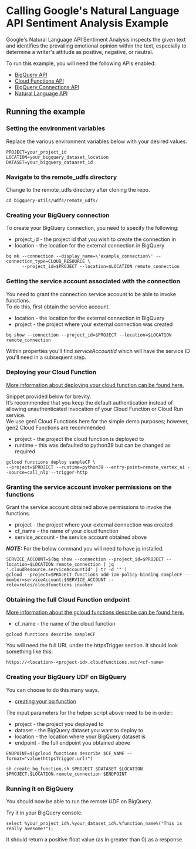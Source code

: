 # Calling Google's Natural Language API Sentiment Analysis Example 

Google's Natural Language API Sentiment Analysis inspects the given text and identifies the prevailing emotional opinion within the text, especially to determine a writer's attitude as positive, negative, or neutral.  

To run this example, you will need the following APIs enabled:
* [BigQuery API](https://cloud.google.com/bigquery/docs)
* [Cloud Functions API](https://cloud.google.com/functions/docs)
* [BigQuery Connections API](https://cloud.google.com/bigquery/docs/working-with-connections#enable_the_connection_service)
* [Natural Language API](https://cloud.google.com/natural-language/docs/setup#api)

## Running the example

### Setting the environment variables 

Replace the various environment variables below with your desired values.
```
PROJECT=your_project_id
LOCATION=your_bigquery_dataset_location
DATASET=your_bigquery_dataaset_id
```

### Navigate to the remote_udfs directory
Change to the remote_udfs directory after cloning the repo. 
```
cd bigquery-utils/udfs/remote_udfs/ 
```

### Creating your BigQuery connection 

To create your BigQuery connection, you need to specify the following:
* project_id - the project id that you wish to create the connection in
* location - the location for the external connection in BigQuery

```
bq mk --connection --display_name=\'example_connection\' --connection_type=CLOUD_RESOURCE \
      --project_id=$PROJECT --location=$LOCATION remote_connection
```

### Getting the service account associated with the connection

You need to grant the connection service account to be able to invoke functions.  
To do this, first obtain the service account. 
* location - the location for the external connection in BigQuery
* project - the project where your external connection was created

```
bq show --connection --project_id=$PROJECT --location=$LOCATION remote_connection
```

Within properties you'll find *serviceAccountId* which will have the service ID you'll need in a subsequent step.

### Deploying your Cloud Function

[More information about deploying your cloud function can be found here.](https://cloud.google.com/functions/docs/deploy)

Snippet provided below for brevity.  
It’s recommended that you keep the default authentication instead of allowing unauthenticated invocation of your Cloud Function or Cloud Run service.  
We use gen1 Cloud Functions here for the simple demo purposes; however, gen2 Cloud Functions are recommended. 

* project - the project the cloud function is deployed to 
* runtime - this was defaulted to python39 but can be changed as required 
```
gcloud functions deploy sampleCF \
--project=$PROJECT --runtime=python39 --entry-point=remote_vertex_ai --source=call_nlp --trigger-http
```

### Granting the service account invoker permissions on the functions

Grant the service account obtained above permissions to invoke the functions.
* project - the project where your external connection was created
* cf_name - the name of your cloud function 
* service_account - the service account obtained above

**_NOTE:_** For the below command you will need to have jq installed. 

```
SERVICE_ACCOUNT=$(bq show --connection --project_id=$PROJECT --location=$LOCATION remote_connection | jq '.cloudResource.serviceAccountId' | tr -d '"')
gcloud --project=$PROJECT functions add-iam-policy-binding sampleCF --member=serviceAccount:$SERVICE_ACCOUNT --role=roles/cloudfunctions.invoker
```

### Obtaining the full Cloud Function endpoint

[More information about the gcloud functions describe can be found here.](https://cloud.google.com/sdk/gcloud/reference/functions/describe)
* cf_name - the name of the cloud function
```
gcloud functions describe sampleCF
```

You will need the full URL under the httpsTrigger section.
It should look something like this:
```
https://<location>-<project-id>.cloudfunctions.net/<cf-name>
```

### Creating your BigQuery UDF on BigQuery

You can choose to do this many ways.  
* [creating your bq function](/remote_udfs/nlp/create_bq_function.sh) 

The input parameters for the helper script above need to be in order:
* project - the project you deployed to 
* dataset - the BigQuery dataset you want to deploy to 
* location - the location where your BigQuery dataset is
* endpoint - the full endpoint you obtained above

```
ENDPOINT=$(gcloud functions describe $CF_NAME --format="value(httpsTrigger.url)")

sh create_bq_function.sh $PROJECT $DATASET $LOCATION $PROJECT.$LOCATION.remote_connection $ENDPOINT
```

### Running it on BigQuery
You should now be able to run the remote UDF on BigQuery.

Try it in your BigQuery console. 
```
select %your_project_id%.%your_dataset_id%.%function_name%("This is really awesome!");
```

It should return a positive float value (as in greater than 0) as a response.

